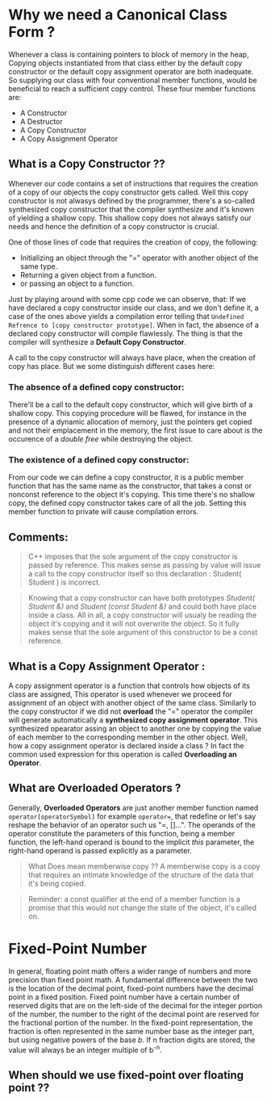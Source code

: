 # Why we need a Canonical Class Form ?
Whenever a class is containing pointers to block of memory in the heap, Copying objects instantiated from that class either by the default copy constructor or the default copy assignment operator are both inadequate. So supplying our class with four conventional member functions, would be beneficial to reach a sufficient copy control. These four member functions are:
* A Constructor 
* A Destructor
* A Copy Constructor
* A Copy Assignment Operator

## What is a Copy Constructor ??

Whenever our code contains a set of instructions that requires the creation of a copy of our objects the copy constructor gets called. Well this copy constructor is not alwasys defined by the programmer, there's a so-called synthesized copy constructor that the compiler synthesize and it's known of yielding a shallow copy. This shallow copy does not always satisfy our needs and hence the definition of a copy constructor is crucial.

One of those lines of code that requires the creation of copy, the following:
* Initializing an object through the "=" operator with another object of the same type.
* Returning a given object from a function.
* or passing an object to a function.

Just by playing around with some cpp code we can observe, that: 
If we have declared a copy constructor inside our class, and we don't define it, a case of the ones above yields a compilation error telling that `Undefined Refrence to [copy constructor prototype]`. When in fact, the absence of a declared copy constructor will compile flawlessly. The thing is that the compiler will synthesize a **Default Copy Constructor**. 

A call to the copy constructor will always have place, when the creation of copy has place. But we some distinguish different cases here:
### The absence of a defined copy constructor:
There'll be a call to the default copy constructor, which will give birth of a shallow copy. This copying procedure will be flawed, for instance in the presence of a dynamic allocation of memory, just the pointers get copied and not their emplacement in the memory, the first issue to care about is the occurence of a *double free* while destroying the object.
### The existence of a defined copy constructor:
From our code we can define a copy constructor, it is a public member function that has the same name as the constructor, that takes a const or nonconst reference to the object it's copying. This time there's no shallow copy, the defined copy constructor takes care of all the job. Setting this member function to private will cause compilation errors.

## Comments:
> C++ imposes that the sole argument of the copy constructor is passed by reference. This makes sense as passing by value will issue a call to the copy constructor itself so this declaration : Student( Student ) is incorrect.

> Knowing that a copy constructor can have both prototypes *Student( Student &)* and *Student (const Student &)* and could both have place inside a class. All in all, a copy constructor will usualy be reading the object it's copying and it will not overwrite the object. So it fully makes sense that the sole argument of this constructor to be a const reference.

## What is a Copy Assignment Operator : 
A copy assignment operator is a function that controls how objects of its class are assigned, This operator is used whenever we proceed for assignment of an object with another object of the same class. Similarly to the copy constructor if we did not **overload** the "=" operator the compiler will generate automatically a **synthesized copy assignment operator**. This synthesized opearator assing an object to another one by copying the value of each member to the corresponding member in the other object. Well, how a copy assignment operator is declared inside a class ? In fact the common used 
expression for this operation is called **Overloading an Operator**. 


## What are Overloaded Operators ? 
Generally, **Overloaded Operators** are just another member function named `operator[operatorSymbol]` for example `operator=`, that redefine or let's say reshape the behavior of an operator such us "=, []...". The operands of the operator constitute the parameters of this function, being a member function, the left-hand operand is bound to the implicit *this* parameter, the right-hand operand is passed explicitly as a parameter.

> What Does mean memberwise copy ??
> A memberwise copy is a copy that requires an intimate knowledge of the structure of the data that it's being copied.
 
> Reminder: a const qualifier at the end of a member function is a promise that this would not change the state of the object, it's called on.

# Fixed-Point Number
In general, floating point math offers a wider range of numbers and more precision than fixed point math. A fundamental difference between the two is the location of the decimal point, fixed-point numbers have the decimal point in a fixed position.
Fixed point number have a certain number of reserved digits that are on the left-side of the decimal for the integer portion of the number, the number to the right of the decimal point are reserved for the fractional portion of the number.
In the fixed-point representation, the fraction is often represented in the same number base as the integer part, but using negative powers of the base *b*. If n fraction digits are stored, the value will always be an integer multiple of b<sup color="blue">-n</sup>. 
## When should we use fixed-point over floating point ??


